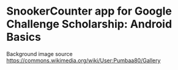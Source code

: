 # SnookerCounter app for Google Challenge Scholarship: Android Basics
Background image source https://commons.wikimedia.org/wiki/User:Pumbaa80/Gallery
